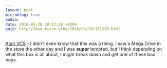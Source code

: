 ```yaml
---
layout: post
microblog: true
audio: 
date: 2018-03-20 18:12:20 +0300
guid: http://kaa.micro.blog/2018/03/20/151220.html
---
```

[Atari VCS](http://www.comicsbeat.com/the-war-of-retro-one-upmanship-may-come-to-an-end-with-the-rebirth-of-atari/) - I didn't even know that this was a thing. I saw a Mega Drive in the store the other day and I was **super** tempted, but I think depending on what this box is all about, I might break down and get one of these bad boys.
